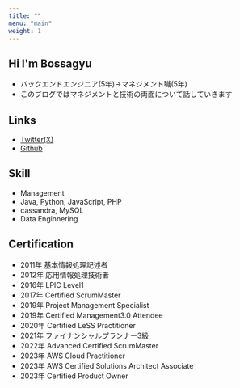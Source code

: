 ```yaml
---
title: ""
menu: "main"
weight: 1
---
```


## Hi I'm Bossagyu
* バックエンドエンジニア(5年)→マネジメント職(5年)
* このブログではマネジメントと技術の両面について話していきます

## Links
* [Twitter(X)](https://twitter.com/bossagyu)
* [Github](https://github.com/bossagyu)

## Skill
* Management
* Java, Python, JavaScript, PHP
* cassandra, MySQL
* Data Enginnering

## Certification
* 2011年 基本情報処理記述者
* 2012年 応用情報処理技術者
* 2016年 LPIC Level1
* 2017年 Certified ScrumMaster
* 2019年 Project Management Specialist
* 2019年 Certified Management3.0 Attendee
* 2020年 Certified LeSS Practitioner 
* 2021年 ファイナンシャルプランナー3級
* 2022年 Advanced Certified ScrumMaster
* 2023年 AWS Cloud Practitioner
* 2023年 AWS Certified Solutions Architect Associate
* 2023年 Certified Product Owner
